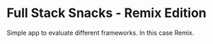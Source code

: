# Full Stack Snacks - Remix Edition

Simple app to evaluate different frameworks. In this case Remix.